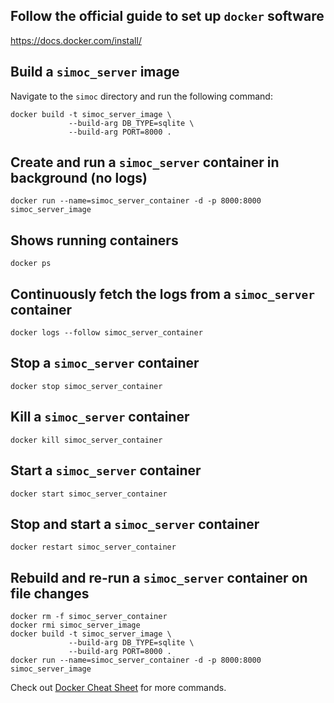 ## Follow the official guide to set up `docker` software

https://docs.docker.com/install/

## Build a `simoc_server` image

Navigate to the `simoc` directory and run the following command:

```
docker build -t simoc_server_image \
             --build-arg DB_TYPE=sqlite \
             --build-arg PORT=8000 .
```

## Create and run a `simoc_server` container in background (no logs)

```
docker run --name=simoc_server_container -d -p 8000:8000 simoc_server_image
```

## Shows running containers

```
docker ps
```

## Continuously fetch the logs from a `simoc_server` container

```
docker logs --follow simoc_server_container
```

## Stop a `simoc_server` container

```
docker stop simoc_server_container
```

## Kill a `simoc_server` container

```
docker kill simoc_server_container
```

## Start a `simoc_server` container

```
docker start simoc_server_container
```

## Stop and start a `simoc_server` container

```
docker restart simoc_server_container
```

## Rebuild and re-run a `simoc_server` container on file changes

```
docker rm -f simoc_server_container
docker rmi simoc_server_image
docker build -t simoc_server_image \
             --build-arg DB_TYPE=sqlite \
             --build-arg PORT=8000 . 
docker run --name=simoc_server_container -d -p 8000:8000 simoc_server_image
```

Check out [Docker Cheat Sheet](https://github.com/wsargent/docker-cheat-sheet) for more commands.
